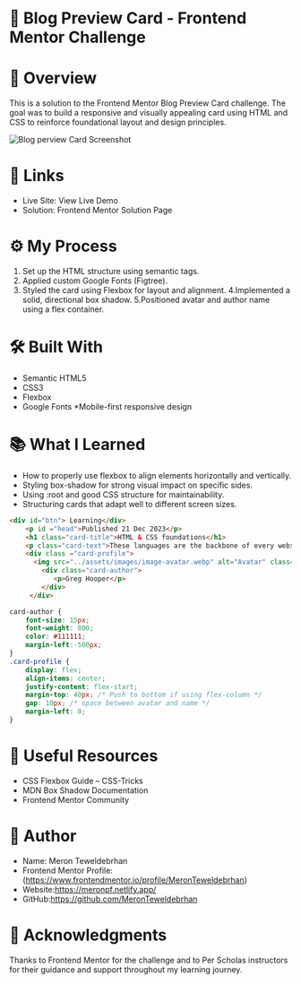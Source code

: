 # 📰 Blog Preview Card - Frontend Mentor Challenge

# 📌 Overview
This is a solution to the Frontend Mentor Blog Preview Card challenge. 
The goal was to build a responsive and visually appealing card using HTML and CSS to reinforce foundational layout and design principles.


<img src="../assets/images/Blog.png" alt="Blog perview Card Screenshot">

# 🔗 Links
* Live Site: View Live Demo <!-- Replace with your GitHub Pages, Netlify, or Vercel link -->
* Solution: Frontend Mentor Solution Page

# ⚙️ My Process
1. Set up the HTML structure using semantic tags.
2. Applied custom Google Fonts (Figtree).
3. Styled the card using Flexbox for layout and alignment.
4.Implemented a solid, directional box shadow.
5.Positioned avatar and author name using a flex container.

# 🛠️ Built With
* Semantic HTML5
* CSS3
* Flexbox
* Google Fonts
 *Mobile-first responsive design

 # 📚 What I Learned
* How to properly use flexbox to align elements horizontally and vertically.
* Styling box-shadow for strong visual impact on specific sides.
* Using :root and good CSS structure for maintainability.
* Structuring cards that adapt well to different screen sizes.

```html
<div id="btn"> Learning</div>
    <p id ="head">Published 21 Dec 2023</p>
    <h1 class="card-title">HTML & CSS foundations</h1>
    <p class="card-text">These languages are the backbone of every website, defining structure, content, and presentation.</p>
    <div class ="card-profile">
      <img src="../assets/images/image-avatar.webp" alt="Avatar" class="card-image-avatar">
        <div class="card-author">
           <p>Greg Hooper</p>
        </div>
     </div>
```
```css
card-author {
    font-size: 15px;
    font-weight: 800;
    color: #111111;
    margin-left:-500px;
}
.card-profile {
    display: flex;
    align-items: center;
    justify-content: flex-start;
    margin-top: 40px; /* Push to bottom if using flex-column */
    gap: 10px; /* space between avatar and name */
    margin-left: 0;
}
```
# 🔗 Useful Resources
* CSS Flexbox Guide – CSS-Tricks
* MDN Box Shadow Documentation
* Frontend Mentor Community

# 👤 Author
* Name: Meron Teweldebrhan 
* Frontend Mentor Profile:(https://www.frontendmentor.io/profile/MeronTeweldebrhan)
* Website:https://meronpf.netlify.app/
* GitHub:https://github.com/MeronTeweldebrhan

# 🙏 Acknowledgments
Thanks to Frontend Mentor for the challenge and to Per Scholas instructors for their guidance and support throughout my learning journey.

